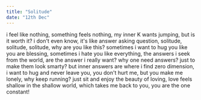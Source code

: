 ```yaml
---
title: "Solitude"
date: "12th Dec"
---
```


i feel like nothing,
something feels nothing,
my inner K wants jumping,
but is it worth it?
i don't even know,
it's like answer asking question,
solitude, solitude, solitude,
why are you like this?
sometimes i want to hug you like you are blessing,
sometimes i hate you like everything,
the answers i seek from the world,
are the answer i really want?
why one need answers?
just to make them look smarty?
but inner answers are where i find zero dimension,
i want to hug and never leave you,
you don't hurt me, but you make me lonely,
why keep running?
just sit and enjoy the beauty of loving,
love feels shallow in the shallow world,
which takes me back to you,
you are the one constant!